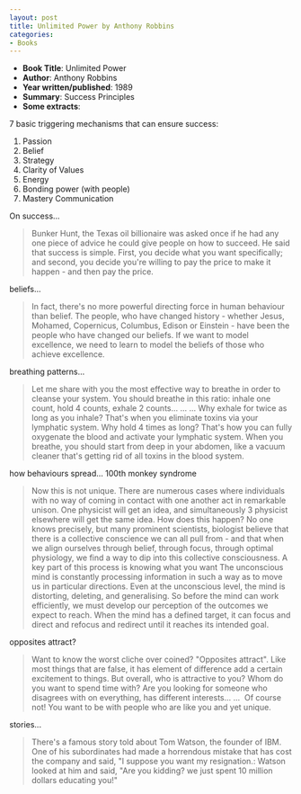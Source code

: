 ```yaml
---
layout: post
title: Unlimited Power by Anthony Robbins
categories:
- Books
---
```




- **Book Title**: Unlimited Power
- **Author**: Anthony Robbins
- **Year written/published**: 1989
- **Summary**: Success Principles
- **Some extracts**:

7 basic triggering mechanisms that can ensure success:

1. Passion
2. Belief
3. Strategy
4. Clarity of Values
5. Energy
6. Bonding power (with people)
7. Mastery Communication

On success...

> Bunker Hunt, the Texas oil billionaire was asked once if he had any one piece of advice he could give people on how to succeed. He said that success is simple. First, you decide what you want specifically; and second, you decide you're willing to pay the price to make it happen - and then pay the price.

beliefs...

> In fact, there's no more powerful directing force in human behaviour than belief. The people, who have changed history - whether Jesus, Mohamed, Copernicus, Columbus, Edison or Einstein - have been the people who have changed our beliefs. If we want to model excellence, we need to learn to model the beliefs of those who achieve excellence.

breathing patterns...

> Let me share with you the most effective way to breathe in order to cleanse your system. You should breathe in this ratio: inhale one count, hold 4 counts, exhale 2 counts... ... ... Why exhale for twice as long as you inhale? That's when you eliminate toxins via your lymphatic system. Why hold 4 times as long? That's how you can fully oxygenate the blood and activate your lymphatic system. When you breathe, you should start from deep in your abdomen, like a vacuum cleaner that's getting rid of all toxins in the blood system.

how behaviours spread... 100th monkey syndrome

> Now this is not unique. There are numerous cases where individuals with no way of coming in contact with one another act in remarkable unison. One physicist will get an idea, and simultaneously 3 physicist elsewhere will get the same idea. How does this happen? No one knows precisely, but many prominent scientists, biologist believe that there is a collective conscience we can all pull from - and that when we align ourselves through belief, through focus, through optimal physiology, we find a way to dip into this collective consciousness. A key part of this process is knowing what you want The unconscious mind is constantly processing information in such a way as to move us in particular directions. Even at the unconscious level, the mind is distorting, deleting, and generalising. So before the mind can work efficiently, we must develop our perception of the outcomes we expect to reach. When the mind has a defined target, it can focus and direct and refocus and redirect until it reaches its intended goal.

opposites attract?

> Want to know the worst cliche over coined? "Opposites attract". Like most things that are false, it has element of difference add a certain excitement to things. But overall, who is attractive to you? Whom do you want to spend time with? Are you looking for someone who disagrees with on everything, has different interests... ...  Of course not! You want to be with people who are like you and yet unique.

stories...

> There's a famous story told about Tom Watson, the founder of IBM. One of his subordinates had made a horrendous mistake that has cost the company and said, "I suppose you want my resignation.: Watson looked at him and said, "Are you kidding? we just spent 10 million dollars educating you!"

